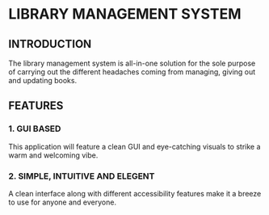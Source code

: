 # LIBRARY MANAGEMENT SYSTEM
## INTRODUCTION 
The library management system is all-in-one solution for the sole purpose of carrying out the different headaches coming from managing, giving out and updating books.
## FEATURES
### 1. GUI BASED
This application will feature a clean GUI and eye-catching visuals to strike a warm and welcoming vibe.
### 2. SIMPLE, INTUITIVE AND ELEGENT
A clean interface along with different accessibility features  make it a breeze to use for anyone and everyone.

